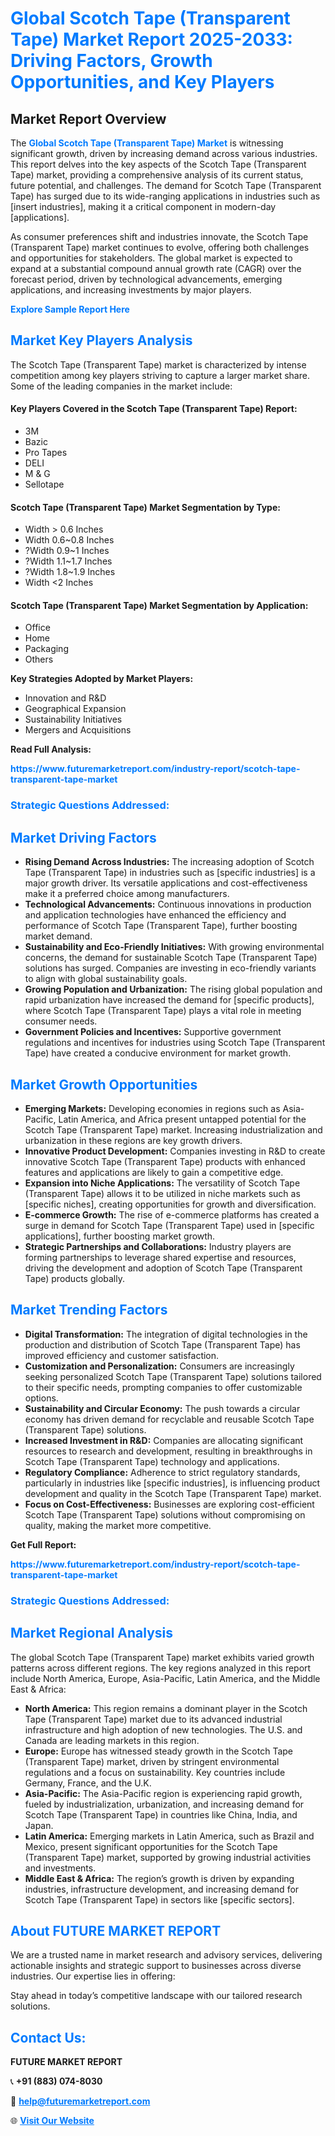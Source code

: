 <h1 style="color: #007BFF;">Global Scotch Tape (Transparent Tape) Market Report 2025-2033: Driving Factors, Growth Opportunities, and Key Players</h1>

<section id="overview">
<h2>Market Report Overview</h2>
<p>The <a href="https://www.futuremarketreport.com/industry-report/scotch-tape-transparent-tape-market" style="color: #007BFF; text-decoration: none;"><strong>Global Scotch Tape (Transparent Tape) Market</strong></a> is witnessing significant growth, driven by increasing demand across various industries. This report delves into the key aspects of the Scotch Tape (Transparent Tape) market, providing a comprehensive analysis of its current status, future potential, and challenges. The demand for Scotch Tape (Transparent Tape) has surged due to its wide-ranging applications in industries such as [insert industries], making it a critical component in modern-day [applications].</p>
<p>As consumer preferences shift and industries innovate, the Scotch Tape (Transparent Tape) market continues to evolve, offering both challenges and opportunities for stakeholders. The global market is expected to expand at a substantial compound annual growth rate (CAGR) over the forecast period, driven by technological advancements, emerging applications, and increasing investments by major players.</p>
</section>

<section id="overview">
<p><a href="https://www.futuremarketreport.com/request-sample/reportId=83486" style="color: #007BFF; text-decoration: none;"><strong>Explore Sample Report Here</strong></a></p>
</section>

<section id="key-players">
<h2 style="color: #007BFF;">Market Key Players Analysis</h2>
<p>The Scotch Tape (Transparent Tape) market is characterized by intense competition among key players striving to capture a larger market share. Some of the leading companies in the market include:</p>
<h4>Key Players Covered in the Scotch Tape (Transparent Tape) Report:</h4>
<ul><li>3M</li><li>Bazic</li><li>Pro Tapes</li><li>DELI</li><li>M &amp; G</li><li>Sellotape</li></ul>
<h4>Scotch Tape (Transparent Tape) Market Segmentation by Type:</h4>
<ul><li>Width &gt; 0.6 Inches</li><li>Width 0.6~0.8 Inches</li><li>?Width 0.9~1 Inches</li><li>?Width 1.1~1.7 Inches</li><li>?Width 1.8~1.9 Inches</li><li>Width &lt;2 Inches</li></ul>

<h4>Scotch Tape (Transparent Tape) Market Segmentation by Application:</h4>
<ul><li>Office</li><li>Home</li><li>Packaging</li><li>Others</li></ul>
<p><strong>Key Strategies Adopted by Market Players:</strong></p>
<ul>
<li>Innovation and R&D</li>
<li>Geographical Expansion</li>
<li>Sustainability Initiatives</li>
<li>Mergers and Acquisitions</li>
</ul>
</section>

<section>
<p><strong>Read Full Analysis: </strong></p><a href="https://www.futuremarketreport.com/industry-report/scotch-tape-transparent-tape-market" style="color: #007BFF; text-decoration: none;"><strong>https://www.futuremarketreport.com/industry-report/scotch-tape-transparent-tape-market</strong></a>
<h3 style="color: #007BFF;">Strategic Questions Addressed:</h3>
</section>

<section id="driving-factors">
<h2 style="color: #007BFF;">Market Driving Factors</h2>
<ul>
<li><strong>Rising Demand Across Industries:</strong> The increasing adoption of Scotch Tape (Transparent Tape) in industries such as [specific industries] is a major growth driver. Its versatile applications and cost-effectiveness make it a preferred choice among manufacturers.</li>
<li><strong>Technological Advancements:</strong> Continuous innovations in production and application technologies have enhanced the efficiency and performance of Scotch Tape (Transparent Tape), further boosting market demand.</li>
<li><strong>Sustainability and Eco-Friendly Initiatives:</strong> With growing environmental concerns, the demand for sustainable Scotch Tape (Transparent Tape) solutions has surged. Companies are investing in eco-friendly variants to align with global sustainability goals.</li>
<li><strong>Growing Population and Urbanization:</strong> The rising global population and rapid urbanization have increased the demand for [specific products], where Scotch Tape (Transparent Tape) plays a vital role in meeting consumer needs.</li>
<li><strong>Government Policies and Incentives:</strong> Supportive government regulations and incentives for industries using Scotch Tape (Transparent Tape) have created a conducive environment for market growth.</li>
</ul>
</section>

<section id="growth-opportunities">
<h2 style="color: #007BFF;">Market Growth Opportunities</h2>
<ul>
<li><strong>Emerging Markets:</strong> Developing economies in regions such as Asia-Pacific, Latin America, and Africa present untapped potential for the Scotch Tape (Transparent Tape) market. Increasing industrialization and urbanization in these regions are key growth drivers.</li>
<li><strong>Innovative Product Development:</strong> Companies investing in R&D to create innovative Scotch Tape (Transparent Tape) products with enhanced features and applications are likely to gain a competitive edge.</li>
<li><strong>Expansion into Niche Applications:</strong> The versatility of Scotch Tape (Transparent Tape) allows it to be utilized in niche markets such as [specific niches], creating opportunities for growth and diversification.</li>
<li><strong>E-commerce Growth:</strong> The rise of e-commerce platforms has created a surge in demand for Scotch Tape (Transparent Tape) used in [specific applications], further boosting market growth.</li>
<li><strong>Strategic Partnerships and Collaborations:</strong> Industry players are forming partnerships to leverage shared expertise and resources, driving the development and adoption of Scotch Tape (Transparent Tape) products globally.</li>
</ul>
</section>

<section id="trending-factors">
<h2 style="color: #007BFF;">Market Trending Factors</h2>
<ul>
<li><strong>Digital Transformation:</strong> The integration of digital technologies in the production and distribution of Scotch Tape (Transparent Tape) has improved efficiency and customer satisfaction.</li>
<li><strong>Customization and Personalization:</strong> Consumers are increasingly seeking personalized Scotch Tape (Transparent Tape) solutions tailored to their specific needs, prompting companies to offer customizable options.</li>
<li><strong>Sustainability and Circular Economy:</strong> The push towards a circular economy has driven demand for recyclable and reusable Scotch Tape (Transparent Tape) solutions.</li>
<li><strong>Increased Investment in R&D:</strong> Companies are allocating significant resources to research and development, resulting in breakthroughs in Scotch Tape (Transparent Tape) technology and applications.</li>
<li><strong>Regulatory Compliance:</strong> Adherence to strict regulatory standards, particularly in industries like [specific industries], is influencing product development and quality in the Scotch Tape (Transparent Tape) market.</li>
<li><strong>Focus on Cost-Effectiveness:</strong> Businesses are exploring cost-efficient Scotch Tape (Transparent Tape) solutions without compromising on quality, making the market more competitive.</li>
</ul>
</section>

<section>
<p><strong>Get Full Report: </strong></p><a href="https://www.futuremarketreport.com/industry-report/scotch-tape-transparent-tape-market" style="color: #007BFF; text-decoration: none;"><strong>https://www.futuremarketreport.com/industry-report/scotch-tape-transparent-tape-market</strong></a>
<h3 style="color: #007BFF;">Strategic Questions Addressed:</h3>
</section>


<section id="regional-analysis">
<h2 style="color: #007BFF;">Market Regional Analysis</h2>
<p>The global Scotch Tape (Transparent Tape) market exhibits varied growth patterns across different regions. The key regions analyzed in this report include North America, Europe, Asia-Pacific, Latin America, and the Middle East & Africa:</p>
<ul>
<li><strong>North America:</strong> This region remains a dominant player in the Scotch Tape (Transparent Tape) market due to its advanced industrial infrastructure and high adoption of new technologies. The U.S. and Canada are leading markets in this region.</li>
<li><strong>Europe:</strong> Europe has witnessed steady growth in the Scotch Tape (Transparent Tape) market, driven by stringent environmental regulations and a focus on sustainability. Key countries include Germany, France, and the U.K.</li>
<li><strong>Asia-Pacific:</strong> The Asia-Pacific region is experiencing rapid growth, fueled by industrialization, urbanization, and increasing demand for Scotch Tape (Transparent Tape) in countries like China, India, and Japan.</li>
<li><strong>Latin America:</strong> Emerging markets in Latin America, such as Brazil and Mexico, present significant opportunities for the Scotch Tape (Transparent Tape) market, supported by growing industrial activities and investments.</li>
<li><strong>Middle East & Africa:</strong> The region’s growth is driven by expanding industries, infrastructure development, and increasing demand for Scotch Tape (Transparent Tape) in sectors like [specific sectors].</li>
</ul>
</section>

<footer>
<h2 style="color: #007BFF;">About FUTURE MARKET REPORT</h2>
<p>We are a trusted name in market research and advisory services, delivering actionable insights and strategic support to businesses across diverse industries. Our expertise lies in offering:</p>

<p>Stay ahead in today’s competitive landscape with our tailored research solutions.</p>

<h2 style="color: #007BFF;">Contact Us:</h2>
<p><strong>FUTURE MARKET REPORT</strong></p>
<p>📞 <strong>+91 (883) 074-8030</strong></p>
<p>📧 <strong><a href="mailto:help@futuremarketreport.com" style="color: #007BFF;">help@futuremarketreport.com</a></strong></p>
<p>🌐 <strong><a href="https://www.futuremarketreport.com/" style="color: #007BFF;">Visit Our Website</a></strong></p>
</footer>